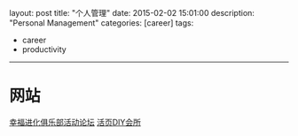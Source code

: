 ﻿layout: post
title: "个人管理"
date: 2015-02-02 15:01:00
description: "Personal Management"
categories: [career]
tags:
- career
- productivity
---
网站
====
[幸福进化俱乐部活动论坛](http://bbs.upwith.me/forum.php)
[活页DIY会所](http://www.looseleaf.cn/)
